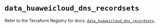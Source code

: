 # `data_huaweicloud_dns_recordsets`

Refer to the Terraform Registry for docs: [`data_huaweicloud_dns_recordsets`](https://registry.terraform.io/providers/huaweicloud/huaweicloud/1.71.1/docs/data-sources/dns_recordsets).
